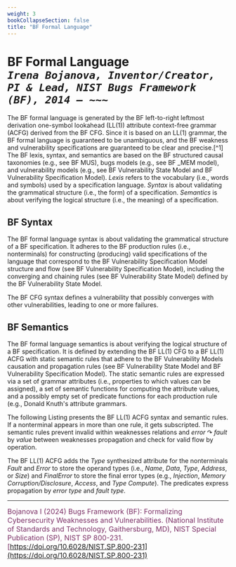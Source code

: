 ```yaml
---
weight: 3
bookCollapseSection: false
title: "BF Formal Language"
---
```


<!-- Google tag (gtag.js) -->
<script async src="https://www.googletagmanager.com/gtag/js?id=G-PJ364XPP9F"></script>
<script>
  window.dataLayer = window.dataLayer || [];
  function gtag(){dataLayer.push(arguments);}
  gtag('js', new Date());

  gtag('config', 'G-PJ364XPP9F');
</script>
# BF Formal Language <br/>_`Irena Bojanova, Inventor/Creator, PI & Lead, NIST Bugs Framework (BF), 2014 – ~~~`_

The BF formal language is generated by the BF left-to-right leftmost derivation one-symbol lookahead (LL(1)) attribute context-free grammar (ACFG) derived from the BF CFG. Since it is based on an LL(1) grammar, the BF formal language is guaranteed to be unambiguous, and the BF weakness and vulnerability specifications are guaranteed to be clear and precise.[^1] The BF lexis, syntax, and semantics are based on the BF structured causal taxonomies (e.g., see BF MUS), bugs models (e.g., see BF _MEM model), and vulnerability models (e.g., see BF Vulnerability State Model and BF Vulnerability Specification Model). *Lexis* refers to the vocabulary (i.e., words and symbols) used by a specification language. *Syntax* is about validating the grammatical structure (i.e., the form) of a specification. *Semantics* is about verifying the logical structure (i.e., the meaning) of a specification.

## BF Syntax

The BF formal language syntax is about validating the grammatical structure of a BF specification. It adheres to the BF production rules (i.e., nonterminals) for constructing (producing) valid specifications of the language that correspond to the BF Vulnerability Specification Model structure and flow (see BF Vulnerability Specification Model), including the converging and chaining rules (see BF Vulnerability State Model) defined by the BF Vulnerability State Model.

The BF CFG syntax defines a vulnerability that possibly converges with other vulnerabilities, leading to one or more failures.

## BF Semantics

The BF formal language semantics is about verifying the logical structure of a BF specification. It is defined by extending the BF LL(1) CFG to a BF LL(1) ACFG with static semantic rules that adhere to the BF Vulnerability Models causation and propagation rules (see BF Vulnerability State Model and BF Vulnerability Specification Model). The static semantic rules are expressed via a set of grammar attributes (i.e., properties to which values can be assigned), a set of semantic functions for computing the attribute values, and a possibly empty set of predicate functions for each production rule (e.g., Donald Knuth's attribute grammars.

The following Listing  presents the BF LL(1) ACFG syntax and semantic rules. If a nonterminal appears in more than one rule, it gets subscripted. The semantic rules prevent invalid within weaknesses relations and *error* $\curvearrowright$ *fault* by *value* between weaknesses propagation and check for valid flow by operation.

The BF LL(1) ACFG adds the *Type* synthesized attribute for the nonterminals *Fault* and *Error* to store the operand types (i.e., *Name*, *Data*, *Type*, *Address*, or *Size*) and *FinalError* to store the final error types (e.g., *Injection*, *Memory Corruption/Disclosure*, *Access*, and *Type Compute*). The predicates express propagation by *error type* and *fault type*.

_____________________________________

<l style="font-size: 16px; color: #7D3368"> Bojanova I (2024) Bugs Framework (BF): Formalizing Cybersecurity Weaknesses and Vulnerabilities. (National Institute of Standards and Technology, Gaithersburg, MD), NIST Special Publication (SP), NIST SP 800-231. [https://doi.org/10.6028/NIST.SP.800-231](https://doi.org/10.6028/NIST.SP.800-231)</l>  <br/>